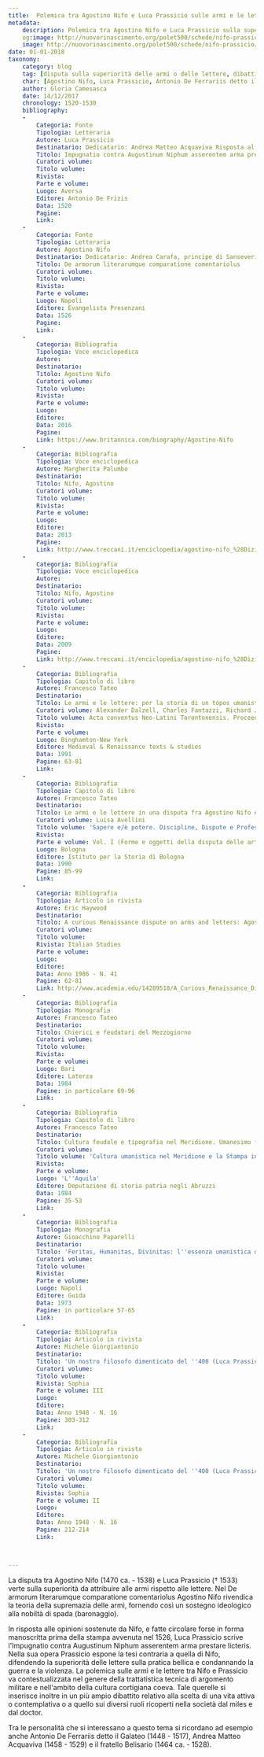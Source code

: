 ```yaml
---
title:  Polemica tra Agostino Nifo e Luca Prassicio sulle armi e le lettere
metadata:
	description: Polemica tra Agostino Nifo e Luca Prassicio sulla superiorità da attribuire alle armi o alle lettere.
	og:image: http://nuovorinascimento.org/polet500/schede/nifo-prassicio/banner-fb.jpg
	image: http://nuovorinascimento.org/polet500/schede/nifo-prassicio/banner-fb.jpg
date: 01-01-2018
taxonomy:
	category: blog
    tag: [disputa sulla superiorità delle armi o delle lettere, dibattito sulla predilezione per la vita attiva o per quella contemplativa]
    char: [Agostino Nifo, Luca Prassicio, Antonio De Ferrariis detto il Galateo, Andrea Matteo Acquaviva, Belisario Acquaviva]
    author: Gloria Camesasca
    date: 14/12/2017
    chronology: 1520-1530
    bibliography:
	-
	    Categoria: Fonte
	    Tipologia: Letteraria
	    Autore: Luca Prassicio
	    Destinatario: Dedicatario: Andrea Matteo Acquaviva Risposta al De armorum literarumque comparatione comentariolus di Agostino Nifo                                                          
	    Titolo: Impugnatio contra Augustinum Niphum asserentem arma prestare licteris
	    Curatori volume: 
	    Titolo volume: 
	    Rivista: 
	    Parte e volume: 
	    Luogo: Aversa
	    Editore: Antonio De Frizis
	    Data: 1520
	    Pagine: 
	    Link: 
	-
	    Categoria: Fonte
	    Tipologia: Letteraria
	    Autore: Agostino Nifo
	    Destinatario: Dedicatario: Andrea Carafa, principe di Sanseverino
	    Titolo: De armorum literarumque comparatione comentariolus
	    Curatori volume: 
	    Titolo volume: 
	    Rivista: 
	    Parte e volume: 
	    Luogo: Napoli
	    Editore: Evangelista Presenzani
	    Data: 1526
	    Pagine: 
	    Link: 
	-
	    Categoria: Bibliografia
	    Tipologia: Voce enciclopedica
	    Autore: 
	    Destinatario: 
	    Titolo: Agostino Nifo
	    Curatori volume: 
	    Titolo volume: 
	    Rivista: 
	    Parte e volume: 
	    Luogo: 
	    Editore: 
	    Data: 2016
	    Pagine: 
	    Link: https://www.britannica.com/biography/Agostino-Nifo
	-
	    Categoria: Bibliografia
	    Tipologia: Voce enciclopedica
	    Autore: Margherita Palumbo
	    Destinatario: 
	    Titolo: Nifo, Agostino
	    Curatori volume: 
	    Titolo volume: 
	    Rivista: 
	    Parte e volume: 
	    Luogo: 
	    Editore: 
	    Data: 2013
	    Pagine: 
	    Link: http://www.treccani.it/enciclopedia/agostino-nifo_%28Dizionario-Biografico%29/
	-
	    Categoria: Bibliografia
	    Tipologia: Voce enciclopedica
	    Autore: 
	    Destinatario: 
	    Titolo: Nifo, Agostino
	    Curatori volume: 
	    Titolo volume: 
	    Rivista: 
	    Parte e volume: 
	    Luogo: 
	    Editore: 
	    Data: 2009
	    Pagine: 
	    Link: http://www.treccani.it/enciclopedia/agostino-nifo_%28Dizionario-di-filosofia%29/
	-
	    Categoria: Bibliografia
	    Tipologia: Capitolo di libro
	    Autore: Francesco Tateo
	    Destinatario: 
	    Titolo: Le armi e le lettere: per la storia di un tópos umanistico
	    Curatori volume: Alexander Dalzell, Charles Fantazzi, Richard J. Schoeck
	    Titolo volume: Acta conventus Neo-Latini Torontonensis. Proceedings of the Seventh International Congress of Neo-Latin Studies (Toronto, 8/8-13/8 1988)
	    Rivista: 
	    Parte e volume: 
	    Luogo: Binghamton-New York
	    Editore: Medieval & Renaissance texts & studies
	    Data: 1991
	    Pagine: 63-81
	    Link: 
	-
	    Categoria: Bibliografia
	    Tipologia: Capitolo di libro
	    Autore: Francesco Tateo
	    Destinatario: 
	    Titolo: Le armi e le lettere in una disputa fra Agostino Nifo e Luca Prassicio
	    Curatori volume: Luisa Avellini
	    Titolo volume: 'Sapere e/è potere. Discipline, Dispute e Professioni nell''Università Medievale e Moderna. Il caso bolognese a confronto. Atti del 4° Convegno (Bologna, 13/4-15/4 1989)'
	    Rivista: 
	    Parte e volume: Vol. I (Forme e oggetti della disputa delle arti)
	    Luogo: Bologna
	    Editore: Istituto per la Storia di Bologna
	    Data: 1990
	    Pagine: 85-99
	    Link: 
	-
	    Categoria: Bibliografia
	    Tipologia: Articolo in rivista
	    Autore: Eric Haywood
	    Destinatario: 
	    Titolo: A curious Renaissance dispute on arms and letters: Agostino Nifo and Luca Prassicio
	    Curatori volume: 
	    Titolo volume: 
	    Rivista: Italian Studies
	    Parte e volume: 
	    Luogo: 
	    Editore: 
	    Data: Anno 1986 - N. 41
	    Pagine: 62-81
	    Link: http://www.academia.edu/14289518/A_Curious_Renaissance_Dispute_on_Arms_and_Letters_Agostino_Nifo_and_Luca_Prassicio
	-
	    Categoria: Bibliografia
	    Tipologia: Monografia
	    Autore: Francesco Tateo
	    Destinatario: 
	    Titolo: Chierici e feudatari del Mezzogiorno
	    Curatori volume: 
	    Titolo volume: 
	    Rivista: 
	    Parte e volume: 
	    Luogo: Bari
	    Editore: Laterza
	    Data: 1984
	    Pagine: in particolare 69-96
	    Link: 
	-
	    Categoria: Bibliografia
	    Tipologia: Capitolo di libro
	    Autore: Francesco Tateo
	    Destinatario: 
	    Titolo: Cultura feudale e tipografia nel Meridione. Umanesimo fra gli Abruzzi e Napoli
	    Curatori volume: 
	    Titolo volume: 'Cultura umanistica nel Meridione e la Stampa in Abruzzo. Atti del Convegno (L''Aquila, 12/11-14/11 1982)'
	    Rivista: 
	    Parte e volume: 
	    Luogo: 'L''Aquila'
	    Editore: Deputazione di storia patria negli Abruzzi
	    Data: 1984
	    Pagine: 35-53
	    Link: 
	-
	    Categoria: Bibliografia
	    Tipologia: Monografia
	    Autore: Gioacchino Paparelli
	    Destinatario: 
	    Titolo: 'Feritas, Humanitas, Divinitas: l''essenza umanistica del Rinascimento'
	    Curatori volume: 
	    Titolo volume: 
	    Rivista: 
	    Parte e volume: 
	    Luogo: Napoli
	    Editore: Guida
	    Data: 1973
	    Pagine: in particolare 57-65
	    Link: 
	-
	    Categoria: Bibliografia
	    Tipologia: Articolo in rivista
	    Autore: Michele Giorgiantonio
	    Destinatario: 
	    Titolo: 'Un nostro filosofo dimenticato del ''400 (Luca Prassicio e Agostino Nifo) - seguito'
	    Curatori volume: 
	    Titolo volume: 
	    Rivista: Sophia
	    Parte e volume: III
	    Luogo: 
	    Editore: 
	    Data: Anno 1948 - N. 16
	    Pagine: 303-312
	    Link: 
	-
	    Categoria: Bibliografia
	    Tipologia: Articolo in rivista
	    Autore: Michele Giorgiantonio
	    Destinatario: 
	    Titolo: 'Un nostro filosofo dimenticato del ''400 (Luca Prassicio e Agostino Nifo)'
	    Curatori volume: 
	    Titolo volume: 
	    Rivista: Sophia
	    Parte e volume: II
	    Luogo: 
	    Editore: 
	    Data: Anno 1948 - N. 16
	    Pagine: 212-214
	    Link: 



---
```


La disputa tra Agostino Nifo (1470 ca. - 1538) e Luca Prassicio († 1533) verte sulla superiorità da attribuire alle armi rispetto alle lettere. Nel De armorum literarumque comparatione comentariolus Agostino Nifo rivendica la teoria della supremazia delle armi, fornendo così un sostegno ideologico alla nobiltà di spada (baronaggio). 

In risposta alle opinioni sostenute da Nifo, e fatte circolare forse in forma manoscritta prima della stampa avvenuta nel 1526, Luca Prassicio scrive l'Impugnatio contra Augustinum Niphum asserentem arma prestare licteris. Nella sua opera Prassicio espone la tesi contraria a quella di Nifo, difendendo la superiorità delle lettere sulla pratica bellica e condannando la guerra e la violenza. La polemica sulle armi e le lettere tra Nifo e Prassicio va contestualizzata nel genere della trattatistica tecnica di argomento militare e nell'ambito della cultura cortigiana coeva. Tale querelle si inserisce inoltre in un più ampio dibattito relativo alla scelta di una vita attiva o contemplativa o a quello sui diversi ruoli ricoperti nella società dal miles e dal doctor. 

Tra le personalità che si interessano a questo tema si ricordano ad esempio anche Antonio De Ferrariis detto il Galateo (1448 - 1517), Andrea Matteo Acquaviva (1458 - 1529) e il fratello Belisario (1464 ca. - 1528).